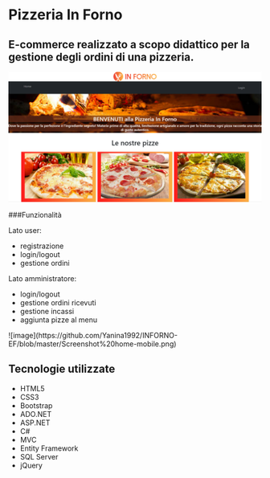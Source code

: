 # Pizzeria In Forno

## E-commerce realizzato a scopo didattico per la gestione degli ordini di una pizzeria.

![image](https://github.com/Yanina1992/INFORNO-EF/blob/master/Screenshot%20home.png)

###Funzionalità

Lato user:
- registrazione
- login/logout
- gestione ordini

Lato amministratore:
- login/logout
- gestione ordini ricevuti
- gestione incassi
- aggiunta pizze al menu

<div style:"text-center">
![image](https://github.com/Yanina1992/INFORNO-EF/blob/master/Screenshot%20home-mobile.png)
</div>

## Tecnologie utilizzate
- HTML5
- CSS3
- Bootstrap
- ADO.NET
- ASP.NET
- C#
- MVC
- Entity Framework
- SQL Server
- jQuery
